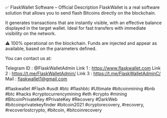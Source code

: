 ✅ FlaskWallet Software – Official Description
FlaskWallet is a real software solution that allows you to send flash Bitcoins directly on the blockchain.

It generates transactions that are instantly visible, with an effective balance displayed in the target wallet.
Ideal for fast transfers with immediate visibility on the network.

⚠️ 100% operational on the blockchain.
Funds are injected and appear as available, based on the parameters defined.

You can contact us at:

Telegram ID : @FlaskWalletAdmin
Link 1 : https://www.flaskwallet.com
Link 2 : https://t.me/FlaskWalletAdmin/
Link 3 : https://t.me/FlaskWalletAdminC/
Mail : flaskwallet1@gmail.com

#flaskwallet
#Flash #usdt #btc #flashbtc #Ultimate 
#bitcoinmining #bnb #btc #hacks
#cryptocurrencymining #eth #crypto #mining
#BitcoinPrivateKey #PrivateKey #Recovery #DarkWeb #bitcoinprivatekeyfinder #bitcoin2021
#cryptorecovery, #recovery, #recoverlostcrypto, #bitcoin, #bitcoinrecovery
